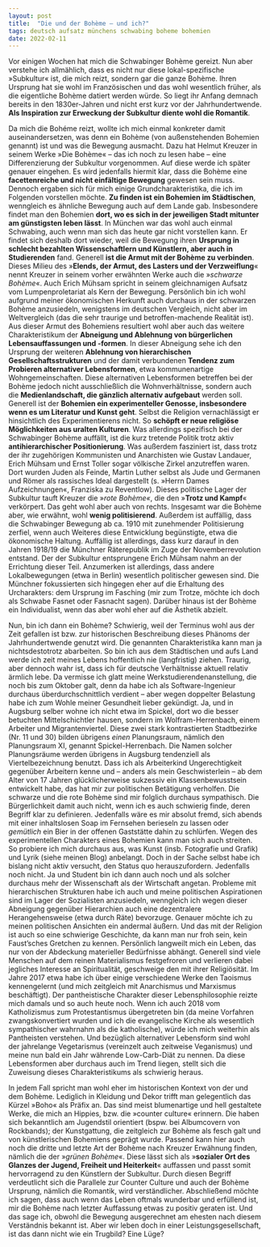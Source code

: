 ```yaml
---
layout: post
title:  "Die und der Bohème – und ich?"
tags: deutsch aufsatz münchens schwabing boheme bohemien
date: 2022-02-11
---
```


Vor einigen Wochen hat mich die Schwabinger Bohème gereizt. Nun aber verstehe ich allmählich, dass es nicht nur diese lokal-spezifische »Subkultur« ist, die mich reizt, sondern gar die ganze Bohème. Ihren Ursprung hat sie wohl im Französischen und das wohl wesentlich früher, als die eigentliche Bohème datiert werden würde. So liegt ihr Anfang demnach bereits in den 1830er-Jahren und nicht erst kurz vor der Jahrhundertwende. **Als Inspiration zur Erweckung der Subkultur diente wohl die Romantik**.

Da mich die Bohéme reizt, wollte ich mich einmal konkreter damit auseinandersetzen, was denn ein Bohème (von außenstehenden Bohemien genannt) ist und was die Bewegung ausmacht. Dazu hat Helmut Kreuzer in seinem Werke »Die Bohème« –  das ich noch zu lesen habe – eine Differenzierung der Subkultur vorgenommen. Auf diese werde ich später genauer eingehen. 
Es wird jedenfalls hiermit klar, dass die Bohème eine **facettenreiche und nicht einfältige Bewegung** gewesen sein muss. Dennoch ergaben sich für mich einige Grundcharakteristika, die ich im Folgenden vorstellen möchte. **Zu finden ist ein Bohemien im Städtischen**, wenngleich es ähnliche Bewegung auch auf dem Lande gab. Insbesondere findet man den Bohemien **dort, wo es sich in der jeweiligen Stadt mitunter am günstigsten leben lässt**. In München war das wohl auch einmal Schwabing, auch wenn man sich das heute gar nicht vorstellen kann. Er findet sich deshalb dort wieder, weil die Bewegung ihren **Ursprung in schlecht bezahlten Wissenschaftlern und Künstlern, aber auch in Studierenden** fand. Generell **ist die Armut mit der Bohème zu verbinden**. Dieses Milieu des »**Elends, der Armut, des Lasters und der Verzweiflung**« nennt Kreuzer in seinem vorher erwähnten Werke auch die »_schwarze Bohème_«. Auch Erich Mühsam spricht in seinem gleichnamigen Aufsatz vom Lumpenproletariat als Kern der Bewegung.
Persönlich bin ich wohl aufgrund meiner ökonomischen Herkunft auch durchaus in der schwarzen Bohème anzusiedeln, wenigstens im deutschen Vergleich, nicht aber im Weltvergleich (das die sehr traurige und betroffen-machende Realität ist). Aus dieser Armut des Bohemiens resultiert wohl aber auch das weitere Charakteristikum der **Abneigung und Ablehnung von bürgerlichen Lebensauffassungen und -formen**. In dieser Abneigung sehe ich den Ursprung der weiteren **Ablehnung von hierarchischen Gesellschaftsstrukturen** und der damit verbundenen **Tendenz zum Probieren alternativer Lebensformen**, etwa kommunenartige Wohngemeinschaften. Diese alternativen Lebensformen betreffen bei der Bohème jedoch nicht ausschließlich die Wohnverhältnisse, sondern auch die **Medienlandschaft, die gänzlich alternativ aufgebaut** werden soll. Generell ist der **Bohemien ein experimenteller Genosse, insbesondere wenn es um Literatur und Kunst geht**. Selbst die Religion vernachlässigt er hinsichtlich des Experimentierens nicht. So **schöpft er neue religiöse Möglichkeiten aus uralten Kulturen**. Was allerdings spezifisch bei der Schwabinger Bohème auffällt, ist die kurz tretende Politik trotz aktiv **antihierarchischer Positionierung**. Was außerdem fasziniert ist, dass trotz der ihr zugehörigen Kommunisten und Anarchisten wie Gustav Landauer, Erich Mühsam und Ernst Toller sogar völkische Zirkel anzutreffen waren. Dort wurden Juden als Feinde, Martin Luther selbst als Jude und Germanen und Römer als rassisches Ideal dargestellt (s. »Herrn Dames Aufzeichnungen«, Franziska zu Reventlow). Dieses politische Lager der Subkultur tauft Kreuzer die »_rote Bohème«_, die den »**Trotz und Kampf**« verkörpert. Das geht wohl aber auch von rechts. Insgesamt war die Bohème aber, wie erwähnt, wohl **wenig politisierend**. Außerdem ist auffällig, dass die Schwabinger Bewegung ab ca. 1910 mit zunehmender Politisierung zerfiel, wenn auch Weiteres diese Entwicklung begünstigte, etwa die ökonomische Haltung. Auffällig ist allerdings, dass kurz darauf in den Jahren 1918/19 die Münchner Räterepublik im Zuge der Novemberrevolution entstand. Der der Subkultur entsprungene Erich Mühsam nahm an der Errichtung dieser Teil. Anzumerken ist allerdings, dass andere Lokalbewegungen (etwa in Berlin) wesentlich politischer gewesen sind. Die Münchner fokussierten sich hingegen eher auf die Erhaltung des Urcharakters: dem Ursprung im Fasching (mir zum Trotze, möchte ich doch als Schwabe Fasnet oder Fasnacht sagen). Darüber hinaus ist der Bohème ein Individualist, wenn das aber wohl eher auf die Ästhetik abzielt. 

Nun, bin ich dann ein Bohème? Schwierig, weil der Terminus wohl aus der Zeit gefallen ist bzw. zur historischen Beschreibung dieses Phänoms der Jahrhundertwende genutzt wird. Die genannten Charakteristika kann man ja nichtsdestotrotz abarbeiten. So bin ich aus dem Städtischen und aufs Land werde ich zeit meines Lebens hoffentlich nie (langfristig) ziehen. Traurig, aber dennoch wahr ist, dass ich für deutsche Verhältnisse aktuell relativ ärmlich lebe. Da vermisse ich glatt meine Werkstudierendenanstellung, die noch bis zum Oktober galt, denn da habe ich als Software-Ingenieur durchaus überdurchschnittlich verdient – aber wegen doppelter Belastung habe ich zum Wohle meiner Gesundheit lieber gekündigt. Ja, und in Augsburg selber wohne ich nicht etwa im Spickel, dort wo die besser betuchten Mittelschichtler hausen, sondern im Wolfram-Herrenbach, einem Arbeiter und Migrantenviertel. Diese zwei stark kontrastierten Stadtbezirke (Nr. 11 und 30) bilden übrigens _einen_ Planungsraum, nämlich den Planungsraum XI, genannt Spickel-Herrenbach. Die Namen solcher Planungsräume werden übrigens in Augsburg tendenziell als Viertelbezeichnung benutzt. Dass ich als Arbeiterkind Ungerechtigkeit gegenüber Arbeitern kenne und – anders als mein Geschwisterlein – ab dem Alter von 17 Jahren glücklicherweise sukzessiv ein Klassenbewusstsein entwickelt habe, das hat mir zur politischen Betätigung verholfen. Die schwarze und die rote Bohème sind mir folglich durchaus sympathisch. Die Bürgerlichkeit damit auch nicht, wenn ich es auch schwierig finde, deren Begriff klar zu definieren. Jedenfalls wäre es mir absolut fremd, sich abends mit einer inhaltslosen Soap im Fernsehen berieseln zu lassen oder _gemütlich_ ein Bier in der offenen Gaststätte dahin zu schlürfen. Wegen des experimentellen Charakters eines Bohemien kann man sich auch streiten. So probiere ich mich durchaus aus, was Kunst (insb. Fotografie und Grafik) und Lyrik (siehe meinen Blog) anbelangt. Doch in der Sache selbst habe ich bislang nicht aktiv versucht, den Status quo herauszufordern. Jedenfalls noch nicht. Ja und Student bin ich dann auch noch und als solcher durchaus mehr der Wissenschaft als der Wirtschaft angetan. Probleme mit hierarchischen Strukturen habe ich auch und meine politischen Aspirationen sind im Lager der Sozialisten anzusiedeln, wenngleich ich wegen dieser Abneigung gegenüber Hierarchien auch eine dezentralere Herangehensweise (etwa durch Räte) bevorzuge. Genauer möchte ich zu meinen politischen Ansichten ein andermal äußern. Und das mit der Religion ist auch so eine schwierige Geschichte, da kann man nur froh sein, kein Faust’sches Gretchen zu kennen. Persönlich langweilt mich ein Leben, das nur von der Abdeckung materieller Bedürfnisse abhängt. Generell sind viele Menschen auf dem reinen Materialismus festgefroren und verlieren dabei jegliches Interesse an Spiritualität, geschweige den mit ihrer Religiösität. Im Jahre 2017 etwa habe ich über einige verschiedene Werke den Taoismus kennengelernt (und mich zeitgleich mit Anarchismus und Marxismus beschäftigt). Der pantheistische Charakter dieser Lebensphilosophie reizte mich damals und so auch heute noch. Wenn ich auch 2018 vom Katholizismus zum Protestantismus übergetreten bin (da meine Vorfahren zwangskonvertiert wurden und ich die evangelische Kirche als wesentlich sympathischer wahrnahm als die katholische), würde ich mich weiterhin als Pantheisten verstehen. Und bezüglich alternativer Lebensform sind wohl der jahrelange Vegetarismus (vereinzelt auch zeitweise Veganismus) und meine nun bald ein Jahr währende Low-Carb-Diät zu nennen. Da diese Lebensformen aber durchaus auch im Trend liegen, stellt sich die Zuweisung dieses Charakteristikums als schwierig heraus.

In jedem Fall spricht man wohl eher im historischen Kontext von der und dem Bohème. Lediglich in Kleidung und Dekor trifft man gelegentlich das Kürzel »Boho« als Präfix an. Das sind meist blumenartige und hell gestaltete Werke, die mich an Hippies, bzw. die »counter culture« erinnern. Die haben sich bekanntlich am Jugendstil orientiert (bspw. bei Albumcovern von Rockbands); der Kunstgattung, die zeitgleich zur Bohème als fesch galt und von künstlerischen Bohemiens geprägt wurde. Passend kann hier auch noch die dritte und letzte Art der Bohème nach Kreuzer Erwähnung finden, nämlich die der »_grünen Bohème_«. Diese lässt sich als »**sozialer Ort des Glanzes der Jugend, Freiheit und Heiterkeit**« auffassen und passt somit hervorragend zu den Künstlern der Subkultur. Durch diesen Begriff verdeutlicht sich die Parallele zur Counter Culture und auch der Bohème Ursprung, nämlich die Romantik, wird verständlicher. Abschließend möchte ich sagen, dass auch wenn das Leben oftmals wunderbar und erfüllend ist, mir die Bohème nach letzter Auffassung etwas zu positiv geraten ist. Und das sage ich, obwohl die Bewegung ausgerechnet am ehesten nach diesem Verständnis bekannt ist. Aber wir leben doch in einer Leistungsgesellschaft, ist das dann nicht wie ein Trugbild? Eine Lüge?